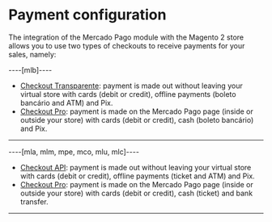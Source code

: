 # Payment configuration

The integration of the Mercado Pago module with the Magento 2 store allows you to use two types of checkouts to receive payments for your sales, namely:

----[mlb]----
* [Checkout Transparente](/developers/en/docs/magento-two/payment-configuration/checkout-api): payment is made out without leaving your virtual store with cards (debit or credit), offline payments (boleto bancário and ATM) and Pix.
* [Checkout Pro](/developers/en/docs/prestashop/payment-configuration/checkout-pro): payment is made on the Mercado Pago page (inside or outside your store) with cards (debit or credit), cash (boleto bancário) and Pix.
------------

----[mla, mlm, mpe, mco, mlu, mlc]----
* [Checkout API](/developers/en/docs/magento-two/payment-configuration/checkout-api): payment is made out without leaving your virtual store with cards (debit or credit), offline payments (ticket and ATM) and Pix.
* [Checkout Pro](/developers/en/docs/prestashop/payment-configuration/checkout-pro): payment is made on the Mercado Pago page (inside or outside your store) with cards (debit or credit), cash (ticket) and bank transfer.
------------

